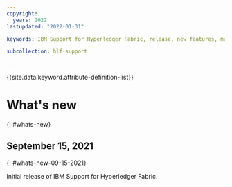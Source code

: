 ```yaml
---
copyright:
  years: 2022
lastupdated: "2022-01-31"

keywords: IBM Support for Hyperledger Fabric, release, new features, multicloud

subcollection: hlf-support

---
```


{{site.data.keyword.attribute-definition-list}}



# What's new
{: #whats-new}

## September 15, 2021
{: #whats-new-09-15-2021}

Initial release of IBM Support for Hyperledger Fabric.




